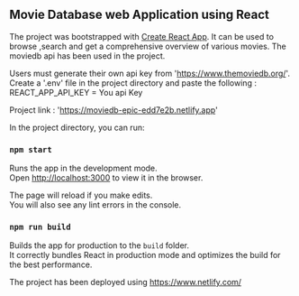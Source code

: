 ## Movie Database web Application using React

The project was bootstrapped with [Create React App](https://github.com/facebook/create-react-app). It can be used to browse ,search and get a comprehensive overview of various movies. The moviedb api has been used in the project. 

Users must generate their own api key from 'https://www.themoviedb.org/'.
Create a '.env' file in the project directory and paste the following : \
REACT_APP_API_KEY = You api Key

Project link : 'https://moviedb-epic-edd7e2b.netlify.app'

In the project directory, you can run:
### `npm start`

Runs the app in the development mode.\
Open [http://localhost:3000](http://localhost:3000) to view it in the browser.

The page will reload if you make edits.\
You will also see any lint errors in the console.

### `npm run build`

Builds the app for production to the `build` folder.\
It correctly bundles React in production mode and optimizes the build for the best performance.

The project has been deployed using https://www.netlify.com/

